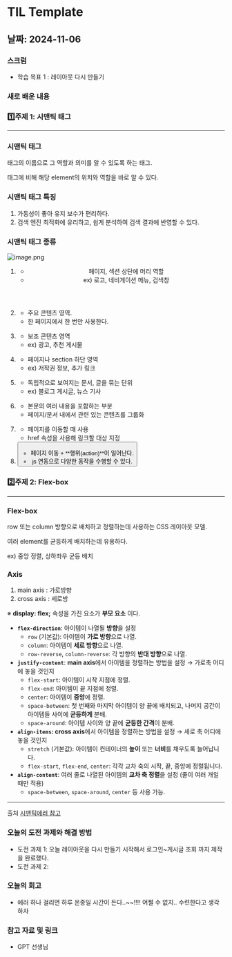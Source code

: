 
# TIL Template

## 날짜: 2024-11-06

### 스크럼

- 학습 목표 1 : 레이아웃 다시 만들기 

### 새로 배운 내용

### 1️⃣주제 1: 시맨틱 태그

---

### 시맨틱 태그

태그의 이름으로 그 역할과 의미를 알 수 있도록 하는 태그.

<div> 태그에 비해 해당 element의 위치와 역할을 바로 알 수 있다.

### 시맨틱 태그 특징

1. 가동성이 좋아 유지 보수가 편리하다. 
2. 검색 엔진 최적화에 유리하고, 쉽게 분석하여 검색 결과에 반영할 수 있다.

### 시맨틱 태그 종류

![image.png](https://prod-files-secure.s3.us-west-2.amazonaws.com/738a3e65-d7d4-4551-ab04-f7281bf241d7/e1317e51-e2b2-4d4f-a13d-574cd4e94e06/image.png)

1. **<header>**
    - 페이지, 섹션 상단에 머리 역할
    - ex) 로고, 네비게이션 메뉴, 검색창
2. **<main>**
    - 주요 콘텐츠 영역.
    - 한 페이지에서 한 번만 사용한다.
3. **<aside>**
    - 보조 콘텐츠 영역
    - ex) 광고, 추천 게시물
4. **<footer>**
    - 페이지나 section 하단 영역
    - ex) 저작권 정보, 추가 링크
5. **<article>**
    - 독립적으로 보여지는 문서, 글을 묶는 단위
    - ex) 블로그 게시글, 뉴스 기사
6. **<section>**
    - 본문의 여러 내용을 포함하는 부분
    - 페이지/문서 내에서 관련 있는 콘텐츠를 그룹화
7. **<a>** 
    - 페이지를 이동할 때 사용
    - href 속성을 사용해 링크할 대상 지정
8. **<button>**
    - 페이지 이동 + **행위(action)**이 일어난다.
    - js 연동으로 다양한 동작을 수행할 수 있다.

### 2️⃣주제 2: Flex-box

---

### Flex-box

row 또는 column 방향으로 배치하고 정렬하는데 사용하는 CSS 레이아웃 모델.

여러 element를 균등하게 배치하는데 유용하다.

ex) 중앙 정렬, 상하좌우 균등 배치

### Axis

1. main axis : 가로방향
2. cross axis : 세로방

※ **display: flex;** 속성을 가진 요소가 **부모 요소** 이다.

- **`flex-direction`**: 아이템이 나열될 **방향**을 설정
    - `row` (기본값): 아이템이 **가로 방향**으로 나열.
    - `column`: 아이템이 **세로 방향**으로 나열.
    - `row-reverse`, `column-reverse`: 각 방향의 **반대 방향**으로 나열.
- **`justify-content`**: **main axis**에서 아이템을 정렬하는 방법을 설정 → 가로축 어디에 놓을 것인지
    - `flex-start`: 아이템이 시작 지점에 정렬.
    - `flex-end`: 아이템이 끝 지점에 정렬.
    - `center`: 아이템이 **중앙**에 정렬.
    - `space-between`: 첫 번째와 마지막 아이템이 양 끝에 배치되고, 나머지 공간이 아이템들 사이에 **균등하게** 분배.
    - `space-around`: 아이템 사이와 양 끝에 **균등한 간격**이 분배.
- **`align-items`: cross axis**에서 아이템을 정렬하는 방법을 설정 → 세로 축 어디에 놓을 것인지
    - `stretch` (기본값): 아이템이 컨테이너의 **높이** 또는 **너비**를 채우도록 늘어납니다.
    - `flex-start`, `flex-end`, `center`: 각각 교차 축의 시작, 끝, 중앙에 정렬됩니다.
- **`align-content`**: 여러 줄로 나열된 아이템의 **교차 축 정렬**을 설정 (줄이 여러 개일 때만 적용)
    - `space-between`, `space-around`, `center` 등 사용 가능.

---

출처
[시맨틱에러 참고](https://yozm.wishket.com/magazine/detail/2495/)
### 오늘의 도전 과제와 해결 방법
- 도전 과제 1: 오늘 레이아웃을 다시 만들기 시작해서 로그인~게시글 조회 까지 제작을 완료했다.
- 도전 과제 2: 

### 오늘의 회고
- 에러 하나 걸리면 하루 온종일 시간이 든다..~~!!!! 어쩔 수 없지.. 수련한다고 생각하자

### 참고 자료 및 링크
- GPT 선생님
